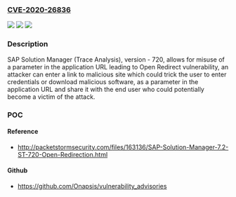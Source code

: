 ### [CVE-2020-26836](https://cve.mitre.org/cgi-bin/cvename.cgi?name=CVE-2020-26836)
![](https://img.shields.io/static/v1?label=Product&message=SAP%20Solution%20Manager%20(Trace%20Analysis)&color=blue)
![](https://img.shields.io/static/v1?label=Version&message=%3C720%20&color=brighgreen)
![](https://img.shields.io/static/v1?label=Vulnerability&message=Open%20Redirect&color=brighgreen)

### Description

SAP Solution Manager (Trace Analysis), version - 720, allows for misuse of a parameter in the application URL leading to Open Redirect vulnerability, an attacker can enter a link to malicious site which could trick the user to enter credentials or download malicious software, as a parameter in the application URL and share it with the end user who could potentially become a victim of the attack.

### POC

#### Reference
- http://packetstormsecurity.com/files/163136/SAP-Solution-Manager-7.2-ST-720-Open-Redirection.html

#### Github
- https://github.com/Onapsis/vulnerability_advisories

